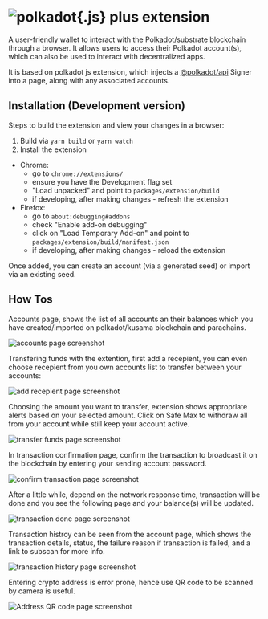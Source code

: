 
# ![polkadot{.js} plus extension](docs/logo.jpg)

A user-friendly wallet to interact with the Polkadot/substrate blockchain through a browser. It allows users to access their Polkadot account(s), which can also be used to interact with decentralized apps.

It is based on polkadot js extension, which injects a [@polkadot/api](https://github.com/polkadot-js/api) Signer into a page, along with any associated accounts.

## Installation (Development version)

Steps to build the extension and view your changes in a browser:

1. Build via `yarn build` or `yarn watch`
2. Install the extension
  - Chrome:
    - go to `chrome://extensions/`
    - ensure you have the Development flag set
    - "Load unpacked" and point to `packages/extension/build`
    - if developing, after making changes - refresh the extension
  - Firefox:
    - go to `about:debugging#addons`
    - check "Enable add-on debugging"
    - click on "Load Temporary Add-on" and point to `packages/extension/build/manifest.json`
    - if developing, after making changes - reload the extension


Once added, you can create an account (via a generated seed) or import via an existing seed.

## How Tos

Accounts page, shows the list of all accounts an their balances which you have created/imported on polkadot/kusama blockchain and parachains.

![accounts page screenshot](docs/pjp/accountsPage.PNG)

Transfering funds with the extention, first add a recepient, you can even choose recepient from you own accounts list to transfer between your accounts:

![add recepient page screenshot](docs/pjp/addRecepiet.PNG)

Choosing the amount you want to transfer, extension shows appropriate alerts based on your selected amount. Click on Safe Max to withdraw all from your account while still keep your account active.

![transfer funds page screenshot](docs/pjp/transferFunds.PNG)

In transaction confirmation page, confirm the transaction to broadcast it on the blockchain by entering your sending account password.

![confirm transaction page screenshot](docs/pjp/confirmTransaction.PNG)

After a little while, depend on the network response time, transaction will be done and you see the following page and your balance(s) will be updated.

![transaction done page screenshot](docs/pjp/transactionDone.PNG)

Transaction histroy can be seen from the account page, which shows the transaction details, status, the failure reason  if transaction is failed, and a link to subscan for more info.

![transaction history page screenshot](docs/pjp/transactionHistory.PNG)

Entering crypto address is error prone, hence use QR code to be scanned by camera is useful.

![Address QR code page screenshot](docs/pjp/addressQrCode.PNG)


